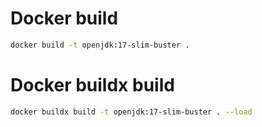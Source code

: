 # Docker build
```sh
docker build -t openjdk:17-slim-buster .
```

# Docker buildx build
```sh
docker buildx build -t openjdk:17-slim-buster . --load
```
